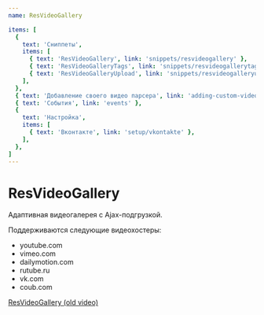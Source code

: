 ```yaml
---
name: ResVideoGallery

items: [
  {
    text: 'Сниппеты',
    items: [
      { text: 'ResVideoGallery', link: 'snippets/resvideogallery' },
      { text: 'ResVideoGalleryTags', link: 'snippets/resvideogallerytags' },
      { text: 'ResVideoGalleryUpload', link: 'snippets/resvideogalleryupload' },
    ],
  },
  { text: 'Добавление своего видео парсера', link: 'adding-custom-video-parser' },
  { text: 'События', link: 'events' },
  {
    text: 'Настройка',
    items: [
      { text: 'Вконтакте', link: 'setup/vkontakte' },
    ],
  },
]
---
```

# ResVideoGallery

Адаптивная видеогалерея с Ajax-подгрузкой.

Поддерживаются следующие видеохостеры:

- youtube.com
- vimeo.com
- dailymotion.com
- rutube.ru
- vk.com
- coub.com

[ResVideoGallery (old video)](https://www.youtube.com/watch?v=GC-YCY_vmWM)
